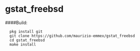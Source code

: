 # gstat_freebsd

####Build:
```
  pkg install git
  git clone https://github.com/maurizio-emmex/gstat_freebsd
  cd gstat_freebsd
  make install
